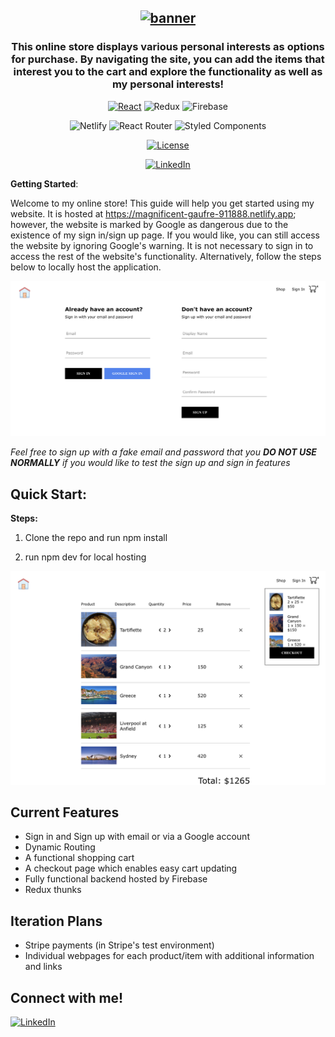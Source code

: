 <div align="center">

## [![banner](src/assets/screenshots/HomePage.png)](https://magnificent-gaufre-911888.netlify.app)

### This online store displays various personal interests as options for purchase. By navigating the site, you can add the items that interest you to the cart and explore the functionality as well as my personal interests!

[![React](https://img.shields.io/badge/react-%2320232a.svg?style=for-the-badge&logo=react&logoColor=%2361DAFB)](https://reactjs.org/)
![Redux](https://img.shields.io/badge/redux-%23593d88.svg?style=for-the-badge&logo=redux&logoColor=white)
![Firebase](https://img.shields.io/badge/firebase-%23039BE5.svg?style=for-the-badge&logo=firebase)

![Netlify](https://img.shields.io/badge/netlify-%23000000.svg?style=for-the-badge&logo=netlify&logoColor=#00C7B7)
![React Router](https://img.shields.io/badge/React_Router-CA4245?style=for-the-badge&logo=react-router&logoColor=white)
![Styled Components](https://img.shields.io/badge/styled--components-DB7093?style=for-the-badge&logo=styled-components&logoColor=white)

[![License](https://img.shields.io/github/license/Ileriayo/markdown-badges?style=for-the-badge)](public/LICENSE)

  <!-- short description -->

[![LinkedIn](https://img.shields.io/badge/linkedin-%230077B5.svg?style=for-the-badge&logo=linkedin&logoColor=white)](https://www.linkedin.com/in/matt-henely/)

</div>

<b>Getting Started</b>:

Welcome to my online store! This guide will help you get started using my website. It is hosted at https://magnificent-gaufre-911888.netlify.app; however, the website is marked by Google as dangerous due to the existence of my sign in/sign up page. If you would like, you can still access the website by ignoring Google's warning. It is not necessary to sign in to access the rest of the website's functionality. Alternatively, follow the steps below to locally host the application.

<img src="src/assets/screenshots/signInPage.png" alt="Sign In/Up Page"/>

<i>Feel free to sign up with a fake email and password that you <b>DO NOT USE NORMALLY</b> if you would like to test the sign up and sign in features</i>

## Quick Start:

<b>Steps:</b>

1. Clone the repo and run npm install

2. run npm dev for local hosting

<img src="src/assets/screenshots/checkoutPage.png" alt="Checkout Page"/>

## Current Features

- Sign in and Sign up with email or via a Google account
- Dynamic Routing
- A functional shopping cart
- A checkout page which enables easy cart updating
- Fully functional backend hosted by Firebase
- Redux thunks

## Iteration Plans

- Stripe payments (in Stripe's test environment)
- Individual webpages for each product/item with additional information and links

## Connect with me!

[![LinkedIn](https://img.shields.io/badge/linkedin-%230077B5.svg?style=for-the-badge&logo=linkedin&logoColor=white)](https://www.linkedin.com/in/matt-henely/)

